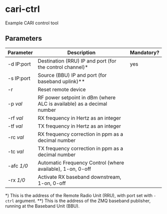 # cari-ctrl
Example CARI control tool

## Parameters
| Parameter          | Description                                                                         | Mandatory? |
|--------------------|-------------------------------------------------------------------------------------|------------|
| -d IP:port         | Destination (RRU) IP and port (for the control channel)*                            | yes        |
| -s IP:port         | Source (BBU) IP and port (for baseband uplink)**                                    |            |
| -r                 | Reset remote device                                                                 |            |
| -p *val*           | RF power setpoint in dBm (where ALC is available) as a decimal number               |            |
| -rf *val*          | RX frequency in Hertz as an integer                                                 |            |
| -tf *val*          | TX frequency in Hertz as an integer                                                 |            |
| -rc *val*          | RX frequency correction in ppm as a decimal number                                  |            |
| -tc *val*          | TX frequency correction in ppm as a decimal number                                  |            |
| -afc *1/0*         | Automatic Frequency Control (where available), 1-on, 0-off                          |            |
| -rx *1/0*          | Activate RX baseband downstream, 1-on, 0-off                                        |            |

*) This is the address of the Remote Radio Unit (RRU), with port set with `-ctrl` argument.
**) This is the address of the ZMQ baseband publisher, running at the Baseband Unit (BBU).
